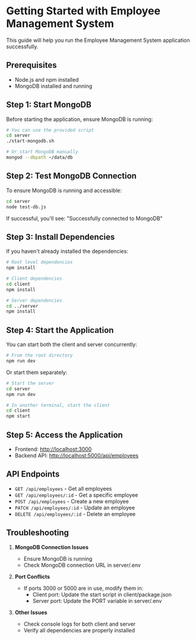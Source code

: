 # Getting Started with Employee Management System

This guide will help you run the Employee Management System application successfully.

## Prerequisites

- Node.js and npm installed
- MongoDB installed and running

## Step 1: Start MongoDB

Before starting the application, ensure MongoDB is running:

```bash
# You can use the provided script
cd server
./start-mongodb.sh

# Or start MongoDB manually
mongod --dbpath ~/data/db
```

## Step 2: Test MongoDB Connection

To ensure MongoDB is running and accessible:

```bash
cd server
node test-db.js
```

If successful, you'll see: "Successfully connected to MongoDB"

## Step 3: Install Dependencies

If you haven't already installed the dependencies:

```bash
# Root level dependencies
npm install

# Client dependencies
cd client
npm install

# Server dependencies
cd ../server
npm install
```

## Step 4: Start the Application

You can start both the client and server concurrently:

```bash
# From the root directory
npm run dev
```

Or start them separately:

```bash
# Start the server
cd server
npm run dev

# In another terminal, start the client
cd client
npm start
```

## Step 5: Access the Application

- Frontend: [http://localhost:3000](http://localhost:3000)
- Backend API: [http://localhost:5000/api/employees](http://localhost:5000/api/employees)

## API Endpoints

- `GET /api/employees` - Get all employees
- `GET /api/employees/:id` - Get a specific employee
- `POST /api/employees` - Create a new employee
- `PATCH /api/employees/:id` - Update an employee
- `DELETE /api/employees/:id` - Delete an employee

## Troubleshooting

1. **MongoDB Connection Issues**

   - Ensure MongoDB is running
   - Check MongoDB connection URL in server/.env

2. **Port Conflicts**

   - If ports 3000 or 5000 are in use, modify them in:
     - Client port: Update the start script in client/package.json
     - Server port: Update the PORT variable in server/.env

3. **Other Issues**
   - Check console logs for both client and server
   - Verify all dependencies are properly installed
